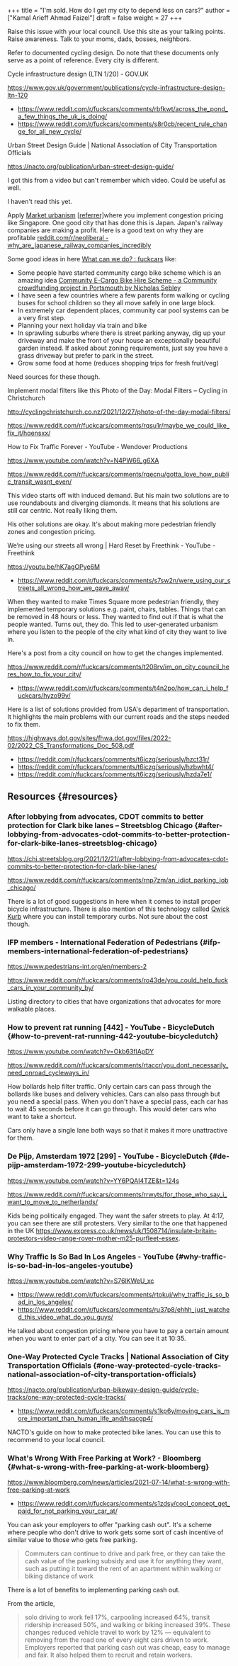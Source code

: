 +++
title = "I'm sold. How do I get my city to depend less on cars?"
author = ["Kamal Arieff Ahmad Faizel"]
draft = false
weight = 27
+++

Raise this issue with your local council. Use this site as your talking points. Raise awareness. Talk to your moms, dads, bosses, neighbors.

Refer to documented cycling design. Do note that these documents only serve as a point of reference. Every city is different.

Cycle infrastructure design (LTN 1/20) - GOV.UK

<https://www.gov.uk/government/publications/cycle-infrastructure-design-ltn-120>

-   <https://www.reddit.com/r/fuckcars/comments/rbfkwt/across_the_pond_a_few_things_the_uk_is_doing/>
-   <https://www.reddit.com/r/fuckcars/comments/s8r0cb/recent_rule_change_for_all_new_cycle/>

Urban Street Design Guide | National Association of City Transportation Officials

<https://nacto.org/publication/urban-street-design-guide/>

I got this from a video but can't remember which video. Could be useful as well.

I haven't read this yet.

Apply [Market urbanism](https://en.wikipedia.org/wiki/Market_urbanism) [[referrer]​](https://www.reddit.com/r/fuckcars/comments/rimad7/why_are_japanese_railway_companies_incredibly/) where you implement congestion pricing like Singapore. One good city that has done this is Japan. Japan's railway companies are making a profit. Here is a good text on why they are profitable [reddit.com/r/neoliberal - why_are_japanese_railway_companies_incredibly](https://np.reddit.com/r/neoliberal/comments/pzvayh/why_are_japanese_railway_companies_incredibly/)

Some good ideas in here [What can we do? : fuckcars](https://www.reddit.com/r/fuckcars/comments/rmdlcn/what_can_we_do/hplpr29/) like:

-   Some people have started community cargo bike scheme which is an amazing idea [Community E-Cargo Bike Hire Scheme - a Community crowdfunding project in Portsmouth by Nicholas Sebley](https://www.crowdfunder.co.uk/p/community-e-cargo-bike-hire-scheme)
-   I have seen a few countries where a few parents form walking or cycling buses for school children so they all move safely in one large block.
-   In extremely car dependent places, community car pool systems can be a very first step.
-   Planning your next holiday via train and bike
-   In sprawling suburbs where there is street parking anyway, dig up your driveway and make the front of your house an exceptionally beautiful garden instead. If asked about zoning requirements, just say you have a grass driveway but prefer to park in the street.
-   Grow some food at home (reduces shopping trips for fresh fruit/veg)

Need sources for these though.

Implement modal filters like this Photo of the Day: Modal Filters – Cycling in Christchurch

<http://cyclingchristchurch.co.nz/2021/12/27/photo-of-the-day-modal-filters/>

<https://www.reddit.com/r/fuckcars/comments/rqsu1r/maybe_we_could_like_fix_it/hqensxx/>

How to Fix Traffic Forever - YouTube - Wendover Productions

<https://www.youtube.com/watch?v=N4PW66_g6XA>

<https://www.reddit.com/r/fuckcars/comments/rqecnu/gotta_love_how_public_transit_wasnt_even/>

This video starts off with induced demand. But his main two solutions are to use roundabouts and diverging diamonds. It means that his solutions are still car centric. Not really liking them.

His other solutions are okay. It's about making more pedestrian friendly zones and congestion pricing.

We’re using our streets all wrong | Hard Reset by Freethink - YouTube - Freethink

<https://youtu.be/hK7agOPye6M>

-   <https://www.reddit.com/r/fuckcars/comments/s7sw2n/were_using_our_streets_all_wrong_how_we_gave_away/>

When they wanted to make Times Square more pedestrian friendly, they implemented temporary solutions e.g. paint, chairs, tables. Things that can be removed in 48 hours or less. They wanted to find out if that is what the people wanted. Turns out, they do. This led to user-generated urbanism where you listen to the people of the city what kind of city they want to live in.

Here's a post from a city council on how to get the changes implemented.

<https://www.reddit.com/r/fuckcars/comments/t208rv/im_on_city_council_heres_how_to_fix_your_city/>

-   <https://www.reddit.com/r/fuckcars/comments/t4n2po/how_can_i_help_fuckcars/hyzo99v/>

Here is a list of solutions provided from USA's department of transportation. It highlights the main problems with our current roads and the steps needed to fix them.

<https://highways.dot.gov/sites/fhwa.dot.gov/files/2022-02/2022_CS_Transformations_Doc_508.pdf>

-   <https://reddit.com/r/fuckcars/comments/t6iczg/seriously/hzct31r/>
-   <https://reddit.com/r/fuckcars/comments/t6iczg/seriously/hzbwht4/>
-   <https://reddit.com/r/fuckcars/comments/t6iczg/seriously/hzda7e1/>


## Resources {#resources}


### After lobbying from advocates, CDOT commits to better protection for Clark bike lanes – Streetsblog Chicago {#after-lobbying-from-advocates-cdot-commits-to-better-protection-for-clark-bike-lanes-streetsblog-chicago}

<https://chi.streetsblog.org/2021/12/21/after-lobbying-from-advocates-cdot-commits-to-better-protection-for-clark-bike-lanes/>

<https://www.reddit.com/r/fuckcars/comments/rnp7zm/an_idiot_parking_job_chicago/>

There is a lot of good suggestions in here when it comes to install proper bicycle infrastructure. There is also mention of this technology called [Qwick Kurb](http://www.qwickkurb.com/) where you can install temporary curbs. Not sure about the cost though.


### IFP members - International Federation of Pedestrians {#ifp-members-international-federation-of-pedestrians}

<https://www.pedestrians-int.org/en/members-2>

<https://www.reddit.com/r/fuckcars/comments/ro43de/you_could_help_fuck_cars_in_your_community_by/>

Listing directory to cities that have organizations that advocates for more walkable places.


### How to prevent rat running [442] - YouTube - BicycleDutch {#how-to-prevent-rat-running-442-youtube-bicycledutch}

<https://www.youtube.com/watch?v=Okb63flApDY>

<https://www.reddit.com/r/fuckcars/comments/rtaccr/you_dont_necessarily_need_onroad_cycleways_in/>

How bollards help filter traffic. Only certain cars can pass through the bollards like buses and delivery vehicles. Cars can also pass through but you need a special pass. When you don't have a special pass, each car has to wait 45 seconds before it can go through. This would deter cars who want to take a shortcut.

Cars only have a single lane both ways so that it makes it more unattractive for them.


### De Pijp, Amsterdam 1972 [299] - YouTube - BicycleDutch {#de-pijp-amsterdam-1972-299-youtube-bicycledutch}

<https://www.youtube.com/watch?v=YY6PQAI4TZE&t=124s>

<https://www.reddit.com/r/fuckcars/comments/rrwyts/for_those_who_say_i_want_to_move_to_netherlands/>

Kids being politically engaged. They want the safer streets to play. At 4:17, you can see there are still protesters. Very similar to the one that happened in the UK <https://www.express.co.uk/news/uk/1508714/insulate-britain-protestors-video-range-rover-mother-m25-purfleet-essex>.


### Why Traffic Is So Bad In Los Angeles - YouTube {#why-traffic-is-so-bad-in-los-angeles-youtube}

<https://www.youtube.com/watch?v=S76lKWeU_xc>

-   <https://www.reddit.com/r/fuckcars/comments/rtokuj/why_traffic_is_so_bad_in_los_angeles/>
-   <https://www.reddit.com/r/fuckcars/comments/ru37p8/ehhh_just_watched_this_video_what_do_you_guys/>

He talked about congestion pricing where you have to pay a certain amount when you want to enter part of a city. You can see it at 10:35.


### One-Way Protected Cycle Tracks | National Association of City Transportation Officials {#one-way-protected-cycle-tracks-national-association-of-city-transportation-officials}

<https://nacto.org/publication/urban-bikeway-design-guide/cycle-tracks/one-way-protected-cycle-tracks/>

-   <https://www.reddit.com/r/fuckcars/comments/s1kp6y/moving_cars_is_more_important_than_human_life_and/hsacgp4/>

NACTO's guide on how to make protected bike lanes. You can use this to recommend to your local council.


### What's Wrong With Free Parking at Work? - Bloomberg {#what-s-wrong-with-free-parking-at-work-bloomberg}

<https://www.bloomberg.com/news/articles/2021-07-14/what-s-wrong-with-free-parking-at-work>

-   <https://www.reddit.com/r/fuckcars/comments/s1zdsy/cool_concept_get_paid_for_not_parking_your_car_at/>

You can ask your employers to offer "parking cash out". It's a scheme where people who don't drive to work gets some sort of cash incentive of similar value to those who gets free parking.

> Commuters can continue to drive and park free, or they can take the cash value of the parking subsidy and use it for anything they want, such as putting it toward the rent of an apartment within walking or biking distance of work

There is a lot of benefits to implementing parking cash out.

From the article,

> solo driving to work fell 17%, carpooling increased 64%, transit ridership increased 50%, and walking or biking increased 39%. These changes reduced vehicle travel to work by 12% — equivalent to removing from the road one of every eight cars driven to work. Employers reported that parking cash out was cheap, easy to manage and fair. It also helped them to recruit and retain workers.
